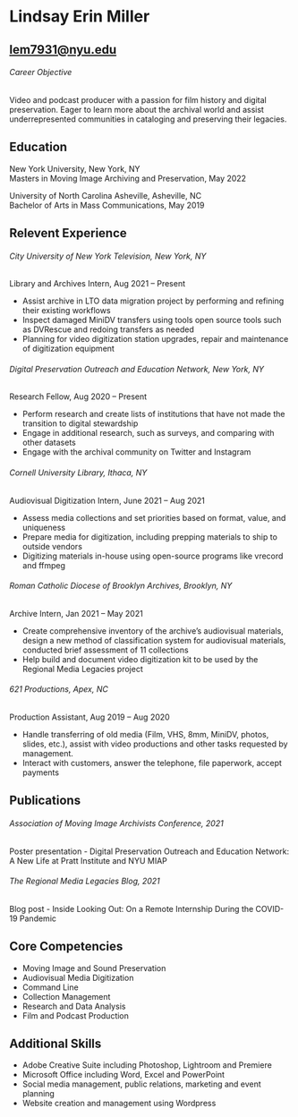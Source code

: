 # Lindsay Erin Miller  

## lem7931@nyu.edu 

###### Career Objective  

Video and podcast producer with a passion for film history and digital preservation. Eager to learn more about the archival world and assist underrepresented communities in cataloging and preserving their legacies.  

## Education  

New York University, New York, NY  
Masters in Moving Image Archiving and Preservation, May 2022  

University of North Carolina Asheville, Asheville, NC  
Bachelor of Arts in Mass Communications, May 2019  

## Relevent Experience  

###### City University of New York Television, New York, NY  
Library and Archives Intern, Aug 2021 – Present  
* Assist archive in LTO data migration project by performing and refining their existing workflows
* Inspect damaged MiniDV transfers using tools open source tools such as DVRescue and redoing transfers as needed 
* Planning for video digitization station upgrades, repair and maintenance of digitization equipment

###### Digital Preservation Outreach and Education Network, New York, NY  
Research Fellow, Aug 2020 – Present  
* Perform research and create lists of institutions that have not made the transition to digital stewardship  
* Engage in additional research, such as surveys, and comparing with other datasets  
* Engage with the archival community on Twitter and Instagram 

###### Cornell University Library, Ithaca, NY  
Audiovisual Digitization Intern, June 2021 – Aug 2021  
* Assess media collections and set priorities based on format, value, and uniqueness 
* Prepare media for digitization, including prepping materials to ship to outside vendors 
* Digitizing materials in-house using open-source programs like vrecord and ffmpeg 

###### Roman Catholic Diocese of Brooklyn Archives, Brooklyn, NY  
Archive Intern, Jan 2021 – May 2021 
* Create comprehensive inventory of the archive’s audiovisual materials, design a new method of  classification system for audiovisual materials, conducted brief assessment of 11 collections
* Help build and document video digitization kit to be used by the Regional Media Legacies project  

###### 621 Productions, Apex, NC  
Production Assistant, Aug 2019 – Aug 2020 
* Handle transferring of old media (Film, VHS, 8mm, MiniDV, photos, slides, etc.), assist with video productions and other tasks requested by management.
* Interact with customers, answer the telephone, file paperwork, accept payments

## Publications
###### Association of Moving Image Archivists Conference, 2021   
Poster presentation - Digital Preservation Outreach and Education Network: A New Life at Pratt Institute and NYU MIAP

###### The Regional Media Legacies Blog, 2021   
Blog post - Inside Looking Out: On a Remote Internship During the COVID-19 Pandemic 

## Core Competencies   					
* Moving Image and Sound Preservation 
* Audiovisual Media Digitization
* Command Line  
* Collection Management
* Research and Data Analysis 
* Film and Podcast Production  

## Additional Skills  
* Adobe Creative Suite including Photoshop, Lightroom and Premiere  
* Microsoft Office including Word, Excel and PowerPoint  
* Social media management, public relations, marketing and event planning 
* Website creation and management using Wordpress 


